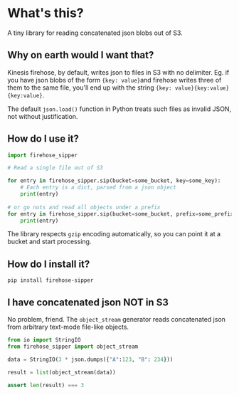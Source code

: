 # What's this?

A tiny library for reading concatenated json blobs out of S3.

## Why on earth would I want that?

Kinesis firehose, by default, writes json to files in S3 with no delimiter. Eg. if you have json blobs of the form `{key: value}`and firehose writes three of them to the same file, you'll end up with the string `{key: value}{key:value}{key:value}`.

The default `json.load()` function in Python treats such files as invalid JSON, not without justification.

## How do I use it?

```python
import firehose_sipper

# Read a single file out of S3

for entry in firehose_sipper.sip(bucket=some_bucket, key=some_key):
    # Each entry is a dict, parsed from a json object
    print(entry)
    
# or go nuts and read all objects under a prefix
for entry in firehose_sipper.sip(bucket=some_bucket, prefix=some_prefix):
    print(entry)
```

The library respects `gzip` encoding automatically, so you can point it at a bucket and start processing.

## How do I install it?

`pip install firehose-sipper`

## I have concatenated json NOT in S3

No problem, friend. The `object_stream` generator reads concatenated json from arbitrary text-mode file-like objects.

``` python
from io import StringIO
from firehose_sipper import object_stream

data = StringIO(3 * json.dumps({"A":123, "B": 234}))

result = list(object_stream(data))

assert len(result) === 3
```
